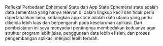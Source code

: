 Refleksi Perbedaan Ephemeral State dan App State
Ephemeral state adalah data sementara yang hanya relevan di dalam lingkup kecil dan tidak perlu dipertahankan lama, sedangkan app state adalah data utama yang perlu dikelola lebih luas dan berpengaruh pada keseluruhan aplikasi. Dari pembelajaran ini saya menyadari pentingnya membedakan keduanya agar struktur program lebih jelas, penggunaan data lebih efisien, dan proses pengembangan aplikasi menjadi lebih terarah.
